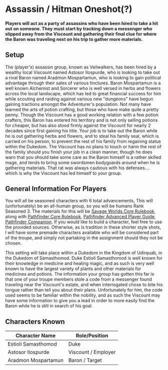 # Assassin / Hitman Oneshot(?)

#### Players will act as a party of assassins who have been hired to take a hit out on someone. They must start by tracking down a messenger who slipped away from the Viscount and gathering their final clue for where the Baron was traveling next on his trip to gather more materials.

## Setup
The (player's) assassin group, known as Veilwalkers, has been hired by a wealthy local Viscount named Astosor Ilospurde, who is looking to take out a rival Baron named Aradmon Mospartamun, who is looking to gain political advantage through their sales of various tinctures. Baron Mospartamun is a well known Alchemist and Sorcerer who is well versed in herbs and flowers across the local landscape, which has led to great financial success for him while scouting and raiding against various new "dungeons" have begun gaining tractions amongst the Adventurer's population. Not many have learned the arts of potion crafting, but those who have make quite a pretty penny. Though the Viscount has a good working relation with a few potion crafters, this Baron has entered his territory and is not only selling potions for cheaper, but has also stood firmly against the Viscount for nearly 2 decades since first gaining his title. Your job is to take out the Baron while he is out gathering herbs and flowers, and to steal his family seal, which is carried on his person, to prevent the rest of his family from regaining status within the Dukedom. The Viscount has no plans to touch or harm the rest of the family should you finish your job in a clean manner, though he does warn that you should take some care as the Baron himself is a rather skilled mage, and tends to bring some swordsmen bodyguards around when he is gathering materials. That rat was always cautious with his defenses.... which is why the Viscount has led himself to your group.

## General Information For Players
You will all be seasoned characters with 6 total advancements, This will (unfortunately) be an all-human group, so you will be humans Rank Seasoned 3. The materials for this will be [Savage Worlds Core Rulebook](https://drive.google.com/file/d/18PLbw2WheFH1n9rGLae7dLc-P4muhiMc/view), along with [Pathfinder Core Rulebook](https://drive.google.com/file/d/1lVpF_FuD-n1idbxHJ0tU9g4q0znLnlaJ/view), [Pathfinder Advanced Player Guide](https://drive.google.com/file/d/1pg5DyNaXC63pvwb5oehgbRyP6IXvMGVc/view), [Pathfinder Companion](https://drive.google.com/file/d/1MPOq5ys8jhdgdgAqqMZCoYd_unEHyLhz/view). If you would like to build a character, feel free to use the provided sources. Otherwise, as is tradition in these shorter style shots, I will have some premade characters available who will be considered part of the troupe, and simply not partaking in the assignment should they not be chosen.

This setting will take place within a Dukedom in the Kingdom of Udirquab, in the Dukedom of Samasthomod. Duke Estioli Samasthomod is well known for their knowledge in medicine and healing magic, and as such is very well known to have the largest variety of plants and other materials for medicines and potions. The information your group has gotten this far is that one of your troupe members stole a code from a messenger found traveling near the Viscount's estate, and when interrogated chose to bite his tongue rather than tell you about their plans. Unfortunately for him, the code used seems to be familiar within the nobility, and as such the Viscount may have some information to give you a lead in order to more easily find the Baron while he is still in search of his goal.

## Characters Known
|Character Name|Role/Position|
|-|-|
|Estioli Samasthomod|Duke|
|Astosor Ilospurde|Viscount / Employer|
|Aradmon Mospartamun|Baron / Target|